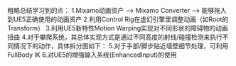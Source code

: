 粗略总结学习到的点：
1.Mixamo动画资产 --> Mixamo Converter --> 能够拖入到UE5正确使用的动画资产
2.利用Control Rig在虚幻引擎里调整动画（如Root的Transform）
3.利用UE5新特性Motion Warping实现对不同形状的障碍物的动画扭曲
4.对于攀爬系统，其总体实现方式是通过不同高度的射线/碰撞检测来执行不同情况下的动作，具体拆分图如下：
5.对于手部/脚步贴近墙壁细节处理，可利用FullBody IK
6.对UE5的增强输入系统(EnhancedInput)的使用
